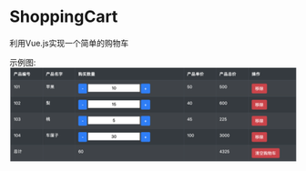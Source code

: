 # ShoppingCart
利用Vue.js实现一个简单的购物车

示例图:
![购物车](https://github.com/daiyuhe/ShoppingCart/blob/master/images/cart.png)
